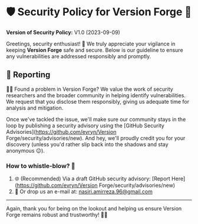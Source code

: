 # 🛡️ Security Policy for Version Forge 🚀

**Version of Security Policy:** V1.0 (2023-09-09)

Greetings, security enthusiast! 👋 We truly appreciate your vigilance in keeping **Version Forge** safe and secure. Below is our guideline to ensure any vulnerabilities are addressed responsibly and promptly.

## 🐞 Reporting

🕵️‍♂️ Found a problem in Version Forge? We value the work of security researchers and the broader community in helping identify vulnerabilities. We request that you disclose them responsibly, giving us adequate time for analysis and mitigation.

Once we've tackled the issue, we'll make sure our community stays in the loop by publishing a security advisory using the [GitHub Security Advisories](https://github.com/evryn/Version Forge/security/advisories/new). And hey, we'll proudly credit you for your discovery (unless you'd rather slip back into the shadows and stay anonymous 😉).

### How to whistle-blow? 📢

1. 🌐 (Recommended) Via a draft GitHub security advisory: [Report Here](https://github.com/evryn/Version Forge/security/advisories/new)
2. 📧 Or drop us an e-mail at: nasiri.amirreza.96@gmail.com

---

Again, thank you for being on the lookout and helping us ensure Version Forge remains robust and trustworthy! 💖🔐
